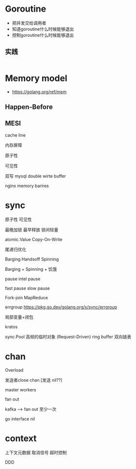 
# Goroutine

- 把并发交给调用者
- 知道goroutine什么时候能够退出
- 控制goroutine什么时候能够退出



## 实践


```
```

# Memory model

- https://golang.org/ref/mem

## Happen-Before

## MESI

cache line

内存屏障


原子性

可见性

双写 mysql double wirte buffer

nginx memory barires


# sync

原子性
可见性

最晚加锁 最早释放 锁间轻量

atomic.Value  Copy-On-Write

尾递归优化

Barging
Handsoff
Spinning

Barging + Spinning + 饥饿

pause intel pause

fast pause
slow pause


Fork-join MapReduce

errgroup  https://pkg.go.dev/golang.org/x/sync/errgroup

 局部变量+闭包

kratos

sync.Pool 高频的临时对象 (Request-Driven) ring buffer 双向链表

# chan
Overload

发送者close chan   [发送 nil??]


master workers

fan out

kafka --> fan out  至少一次


go interface nil

# context
上下文元数据 取消信号 超时控制

DDD


